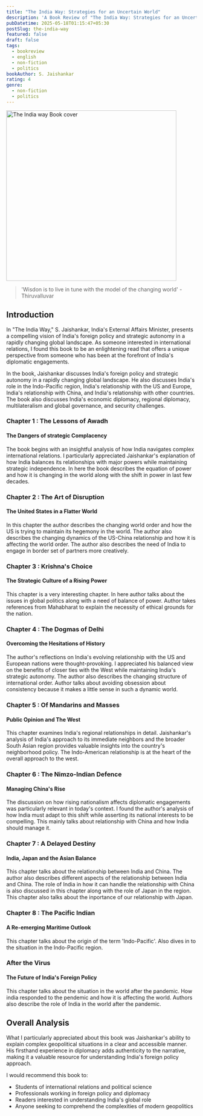 ```yaml
---
title: "The India Way: Strategies for an Uncertain World"
description: 'A Book Review of "The India Way: Strategies for an Uncertain World"'
pubDatetime: 2025-05-18T01:15:47+05:30
postSlug: the-india-way
featured: false
draft: false
tags:
  - bookreview
  - english
  - non-fiction
  - politics
bookAuthor: S. Jaishankar
rating: 4
genre:
  - non-fiction
  - politics
---
```


<img src="https://images-na.ssl-images-amazon.com/images/S/compressed.photo.goodreads.com/books/1611423292i/54627387.jpg" style="height: 450px;" alt="The India way Book cover">

> 'Wisdon is to live in tune with the model of the changing world' - Thiruvalluvar

## Introduction

In "The India Way," S. Jaishankar, India's External Affairs Minister, presents a compelling vision of India's foreign policy and strategic autonomy in a rapidly changing global landscape. As someone interested in international relations, I found this book to be an enlightening read that offers a unique perspective from someone who has been at the forefront of India's diplomatic engagements.

In the book, Jaishankar discusses India's foreign policy and strategic autonomy in a rapidly changing global landscape. He also discusses India's role in the Indo-Pacific region, India's relationship with the US and Europe, India's relationship with China, and India's relationship with other countries. The book also discusses India's economic diplomacy, regional diplomacy, multilateralism and global governance, and security challenges.

### Chapter 1 : The Lessons of Awadh

#### The Dangers of strategic Complacency

The book begins with an insightful analysis of how India navigates complex international relations. I particularly appreciated Jaishankar's explanation of how India balances its relationships with major powers while maintaining strategic independence. In here the book describes the equation of power and how it is changing in the world along with the shift in power in last few decades.

### Chapter 2 : The Art of Disruption

#### The United States in a Flatter World

In this chapter the author describes the changing world order and how the US is trying to maintain its hegemony in the world. The author also describes the changing dynamics of the US-China relationship and how it is affecting the world order. The author also describes the need of India to engage in border set of partners more creatively.

### Chapter 3 : Krishna's Choice

#### The Strategic Culture of a Rising Power

This chapter is a very interesting chapter. In here author talks about the issues in global politics along with a need of balance of power. Author takes references from Mahabharat to explain the necessity of ethical grounds for the nation.

### Chapter 4 : The Dogmas of Delhi

#### Overcoming the Hesitations of History

The author's reflections on India's evolving relationship with the US and European nations were thought-provoking. I appreciated his balanced view on the benefits of closer ties with the West while maintaining India's strategic autonomy. The author also describes the changing structure of international order. Author talks about avoiding obsession about consistency because it makes a little sense in such a dynamic world.

### Chapter 5 : Of Mandarins and Masses

#### Public Opinion and The West

This chapter examines India's regional relationships in detail. Jaishankar's analysis of India's approach to its immediate neighbors and the broader South Asian region provides valuable insights into the country's neighborhood policy. The Indo-American relationship is at the heart of the overall approach to the west.

### Chapter 6 : The Nimzo-Indian Defence

#### Managing China's Rise

The discussion on how rising nationalism affects diplomatic engagements was particularly relevant in today's context. I found the author's analysis of how India must adapt to this shift while asserting its national interests to be compelling. This mainly talks about relationship with China and how India should manage it.

### Chapter 7 : A Delayed Destiny

#### India, Japan and the Asian Balance

This chapter talks about the relationship between India and China. The author also describes different aspects of the relationship between India and China. The role of India in how it can handle the relationship with China is also discussed in this chapter along with the role of Japan in the region. This chapter also talks about the inportance of our relationship with Japan.

### Chapter 8 : The Pacific Indian

#### A Re-emerging Maritime Outlook

This chapter talks about the origin of the term 'Indo-Pacific'. Also dives in to the situation in the Indo-Pacific region.

### After the Virus

#### The Future of India's Foreign Policy

This chapter talks about the situation in the world after the pandemic. How india responded to the pendemic and how it is affecting the world. Authors also describe the role of India in the world after the pandemic.

## Overall Analysis

What I particularly appreciated about this book was Jaishankar's ability to explain complex geopolitical situations in a clear and accessible manner. His firsthand experience in diplomacy adds authenticity to the narrative, making it a valuable resource for understanding India's foreign policy approach.

I would recommend this book to:

- Students of international relations and political science
- Professionals working in foreign policy and diplomacy
- Readers interested in understanding India's global role
- Anyone seeking to comprehend the complexities of modern geopolitics
